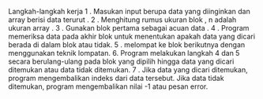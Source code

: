 Langkah-langkah kerja 
1 . Masukan input berupa data yang diinginkan dan array berisi data terurut . 
2 . Menghitung rumus ukuran blok , n adalah ukuran array . 
3 . Gunakan blok pertama sebagai acuan data . 
4 . Program memeriksa data pada akhir blok untuk menentukan apakah data yang dicari berada di dalam blok atau tidak.
5 .  melompat ke blok berikutnya dengan menggunakan teknik lompatan.
6. Program melakukan langkah 4 dan 5 secara berulang-ulang pada blok yang dipilih hingga data yang dicari ditemukan atau data tidak ditemukan.
7 . Jika data yang dicari ditemukan, program mengembalikan indeks dari data tersebut. Jika data tidak ditemukan, program mengembalikan nilai -1 atau pesan error.
